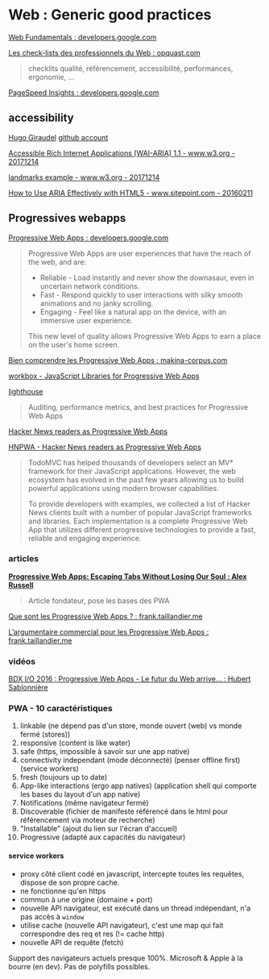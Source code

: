 # Web : Generic good practices

[Web Fundamentals : developers.google.com](https://developers.google.com/web/fundamentals/)

[Les check-lists des professionnels du Web : opquast.com](http://opquast.com/fr/#checklists)

> checklits qualité, référencement, accessibilité, performances, ergonomie, ...

[PageSpeed Insights : developers.google.com](https://developers.google.com/speed/pagespeed/insights/)

## accessibility

[Hugo Giraudel](https://hugogiraudel.com/) [github account](https://github.com/HugoGiraudel)

[Accessible Rich Internet Applications (WAI-ARIA) 1.1 - www.w3.org - 20171214](https://www.w3.org/TR/wai-aria/)

[landmarks example - www.w3.org - 20171214](https://www.w3.org/TR/2017/NOTE-wai-aria-practices-1.1-20171214/examples/landmarks/region.html)

[How to Use ARIA Effectively with HTML5 - www.sitepoint.com - 20160211](https://www.sitepoint.com/how-to-use-aria-effectively-with-html5/)

## Progressives webapps

[Progressive Web Apps : developers.google.com](https://developers.google.com/web/progressive-web-apps/)

> Progressive Web Apps are user experiences that have the reach of the web, and are:
>
> - Reliable - Load instantly and never show the downasaur, even in uncertain network conditions.
> - Fast - Respond quickly to user interactions with silky smooth animations and no janky scrolling.
> - Engaging - Feel like a natural app on the device, with an immersive user experience. 
>
> This new level of quality allows Progressive Web Apps to earn a place on the user's home screen. 

[Bien comprendre les Progressive Web Apps : makina-corpus.com](https://makina-corpus.com/blog/metier/2016/introduction-progressive-web-apps)

[workbox - JavaScript Libraries for Progressive Web Apps](https://github.com/GoogleChrome/workbox)

[lighthouse](https://github.com/GoogleChrome/lighthouse)

> Auditing, performance metrics, and best practices for Progressive Web Apps

[Hacker News readers as Progressive Web Apps](https://hnpwa.com/)

[HNPWA - Hacker News readers as Progressive Web Apps](https://github.com/tastejs/hacker-news-pwas)

> TodoMVC has helped thousands of developers select an MV* framework for their JavaScript applications. However, the web ecosystem has evolved in the past few years allowing us to build powerful applications using modern browser capabilities.
> 
> To provide developers with examples, we collected a list of Hacker News clients built with a number of popular JavaScript frameworks and libraries. Each implementation is a complete Progressive Web App that utilizes different progressive technologies to provide a fast, reliable and engaging experience.

### articles

[**Progressive Web Apps: Escaping Tabs Without Losing Our Soul : Alex Russell**](https://infrequently.org/2015/06/progressive-apps-escaping-tabs-without-losing-our-soul/)

> Article fondateur, pose les bases des PWA

[Que sont les Progressive Web Apps ? : frank.taillandier.me](https://frank.taillandier.me/2016/06/28/que-sont-les-progressive-web-apps/)

[L’argumentaire commercial pour les Progressive Web Apps : frank.taillandier.me](https://frank.taillandier.me/2016/08/09/argumentaire-commercial-pour-les-progressive-web-apps/)

### vidéos

[BDX I/O 2016 : Progressive Web Apps - Le futur du Web arrive...  : Hubert Sablonnière](https://www.youtube.com/watch?v=dSKp-76Ur6E)

### PWA - 10 caractéristiques

1. linkable (ne dépend pas d'un store, monde ouvert (web) vs monde fermé (stores))
2. responsive (content is like water)
3. safe (https, impossible à savoir sur une app native)
4. connectivity independant (mode déconnecté) (penser offline first) (service workers)
5. fresh (toujours up to date)
6. App-like interactions (ergo app natives) (application shell qui comporte les bases du layout d'un app native)
7. Notifications (même navigateur fermé)
8. Discoverable (fichier de manifeste référencé dans le html pour référencement via moteur de recherche)
9. "Installable" (ajout du lien sur l'écran d'accueil)
10. Progressive (adapté aux capacités du navigateur)

#### service workers

- proxy côté client codé en javascript, intercepte toutes les requêtes, dispose de son propre cache.
- ne fonctionne qu'en https
- commun à une origine (domaine + port)
- nouvelle API navigateur, est exécuté dans un thread indépendant, n'a pas accès à `window`
- utilise cache (nouvelle API navigateur), c'est une map qui fait correspondre des req et res (!= cache http)
- nouvelle API de requête (fetch)

Support des navigateurs actuels presque 100%. Microsoft & Apple à la bourre (en dev). Pas de polyfills possibles.
